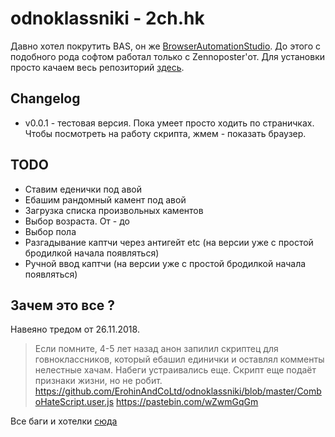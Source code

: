 # odnoklassniki - 2ch.hk
Давно хотел покрутить BAS, он же [BrowserAutomationStudio](https://bablosoft.com/shop/BrowserAutomationStudio).
До этого с подобного рода софтом работал только с Zennoposter'от.
Для установки просто качаем весь репозиторий [здесь](https://github.com/webcamguide/odnoklassniki/archive/master.zip).

## Changelog
* v0.0.1 - тестовая версия. Пока умеет просто ходить по страничках. Чтобы посмотреть на работу скрипта, жмем - показать браузер.

## TODO
* Ставим еденички под авой
* Ебашим рандомный камент под авой
* Загрузка списка произвольных каментов
* Выбор возраста. От - до
* Выбор пола
* Разгадывание каптчи через антигейт etc (на версии уже с простой бродилкой начала появляться)
* Ручной ввод каптчи (на версии уже с простой бродилкой начала появляться)

## Зачем это все ?
Навеяно тредом от 26.11.2018.
> Если помните, 4-5 лет назад анон запилил скриптец для говноклассников, который ебашил единички и оставлял комменты нелестные хачам. Набеги устраивались еще. Скрипт еще подаёт признаки жизни, но не робит.
> https://github.com/ErohinAndCoLtd/odnoklassniki/blob/master/ComboHateScript.user.js
> https://pastebin.com/wZwmGqGm

Все баги и хотелки [сюда](https://github.com/webcamguide/odnoklassniki/issues)